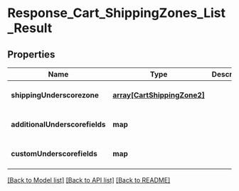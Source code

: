 # Response_Cart_ShippingZones_List_Result

## Properties
Name | Type | Description | Notes
------------ | ------------- | ------------- | -------------
**shippingUnderscorezone** | [**array[CartShippingZone2]**](CartShippingZone2.md) |  | [optional] [default to null]
**additionalUnderscorefields** | **map** |  | [optional] [default to null]
**customUnderscorefields** | **map** |  | [optional] [default to null]

[[Back to Model list]](../README.md#documentation-for-models) [[Back to API list]](../README.md#documentation-for-api-endpoints) [[Back to README]](../README.md)


